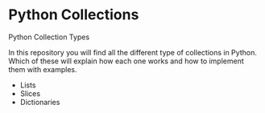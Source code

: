 # Python Collections
Python Collection Types

In this repository you will find all the different type of collections in Python. Which of these will explain how each one works and how to implement them with examples.

- Lists
- Slices
- Dictionaries
